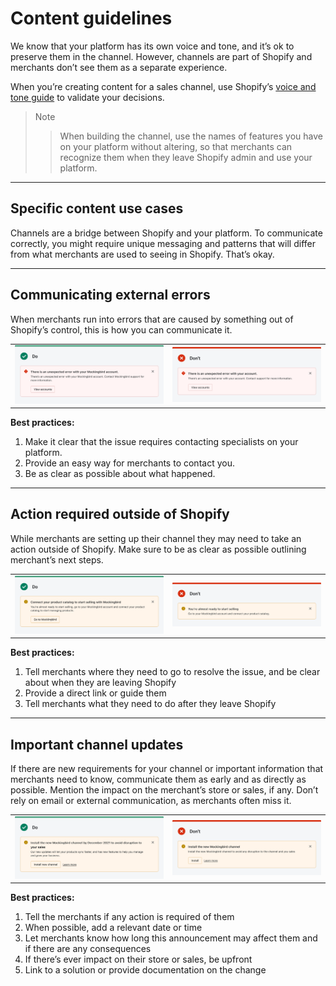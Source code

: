 # Content guidelines

We know that your platform has its own voice and tone, and it’s ok to preserve them in the channel. However, channels are part of Shopify and merchants don’t see them as a separate experience.

When you’re creating content for a sales channel, use Shopify’s [voice and tone guide](https://polaris.shopify.com/content/voice-and-tone) to validate your decisions.

> Note
>
> > When building the channel, use the names of features you have on your platform without altering, so that merchants can recognize them when they leave Shopify admin and use your platform. 

---

## Specific content use cases

Channels are a bridge between Shopify and your platform. To communicate correctly, you might require unique messaging and patterns that will differ from what merchants are used to seeing in Shopify. That’s okay.

---

## Communicating external errors

When merchants run into errors that are caused by something out of Shopify’s control, this is how you can communicate it.

|                                                                                               |                                                                                                     |
| --------------------------------------------------------------------------------------------- | --------------------------------------------------------------------------------------------------- |
| ![Example of how to communicate external errors](images/do-communicating-external-errors.png) | ![Example of how not to communicate external errors](images/dont-communicating-external-errors.png) |

**Best practices:**

1. Make it clear that the issue requires contacting specialists on your platform.
2. Provide an easy way for merchants to contact you.
3. Be as clear as possible about what happened.

---

## Action required outside of Shopify

While merchants are setting up their channel they may need to take an action outside of Shopify. Make sure to be as clear as possible outlining merchant’s next steps.

|                                                                                                                         |                                                                                                                               |
| ----------------------------------------------------------------------------------------------------------------------- | ----------------------------------------------------------------------------------------------------------------------------- |
| ![Example of how to indicate that action is required ourside of Shopify](images/do-action-required-outside-shopify.png) | ![Example of how not to indicate that action is required outside of Shopify](images/dont-action-required-outside-shopify.png) |

**Best practices:**

1. Tell merchants where they need to go to resolve the issue, and be clear about when they are leaving Shopify
2. Provide a direct link or guide them
3. Tell merchants what they need to do after they leave Shopify

---

## Important channel updates

If there are new requirements for your channel or important information that merchants need to know, communicate them as early and as directly as possible. Mention the impact on the merchant’s store or sales, if any. Don’t rely on email or external communication, as merchants often miss it.

|                                                                                           |                                                                                                 |
| ----------------------------------------------------------------------------------------- | ----------------------------------------------------------------------------------------------- |
| ![Example of how to communicate channel updates](images/do-important-channel-updates.png) | ![Example of how not to communicate channel updates](images/dont-important-channel-updates.png) |

**Best practices:**

1. Tell the merchants if any action is required of them
2. When possible, add a relevant date or time
3. Let merchants know how long this announcement may affect them and if there are any consequences
4. If there’s ever impact on their store or sales, be upfront
5. Link to a solution or provide documentation on the change
